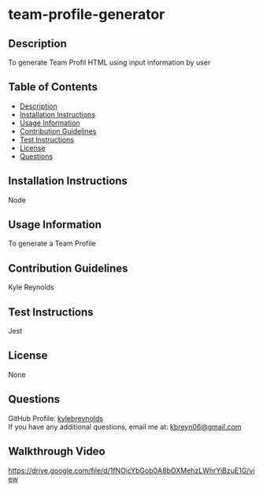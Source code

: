# team-profile-generator


  ## Description
  To generate Team Profil HTML using input information by user

  ## Table of Contents

  * [Description](#description)
  * [Installation Instructions](#installation-instructions)
  * [Usage Information](#usage-information)
  * [Contribution Guidelines](#contribution-guidelines)
  * [Test Instructions](#test-instructions)
  * [License](#license)
  * [Questions](#questions)

  ## Installation Instructions
  Node

  ## Usage Information
  To generate a Team Profile

  ## Contribution Guidelines
  Kyle Reynolds

  ## Test Instructions
  Jest

  ## License
  None

  ## Questions
  GitHub Profile: <a href='https://github.com/kylebreynolds'>kylebreynolds</a><br>
  If you have any additional questions, email me at: <a href='mailto:kbreyn06@gmail.com'>kbreyn06@gmail.com</a>

  ## Walkthrough Video
  https://drive.google.com/file/d/1fNOicYbGob0A8bOXMehzLWhrYiBzuE1G/view
